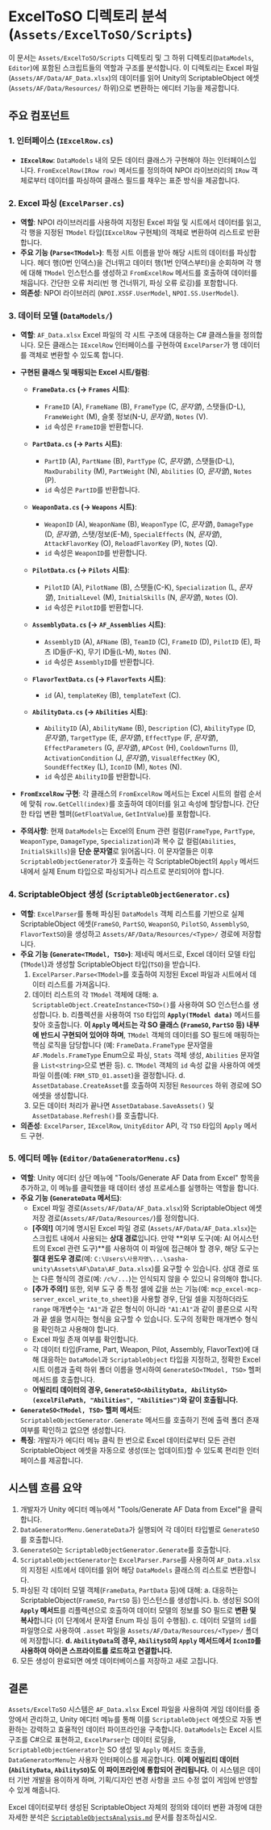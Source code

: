 # ExcelToSO 디렉토리 분석 (`Assets/ExcelToSO/Scripts`)

이 문서는 `Assets/ExcelToSO/Scripts` 디렉토리 및 그 하위 디렉토리(`DataModels`, `Editor`)에 포함된 스크립트들의 역할과 구조를 분석합니다. 이 디렉토리는 Excel 파일(`Assets/AF/Data/AF_Data.xlsx`)의 데이터를 읽어 Unity의 ScriptableObject 에셋(`Assets/AF/Data/Resources/` 하위)으로 변환하는 에디터 기능을 제공합니다.

## 주요 컴포넌트

### 1. 인터페이스 (`IExcelRow.cs`)

-   **`IExcelRow`**: `DataModels` 내의 모든 데이터 클래스가 구현해야 하는 인터페이스입니다. `FromExcelRow(IRow row)` 메서드를 정의하여 NPOI 라이브러리의 `IRow` 객체로부터 데이터를 파싱하여 클래스 필드를 채우는 표준 방식을 제공합니다.

### 2. Excel 파싱 (`ExcelParser.cs`)

-   **역할**: NPOI 라이브러리를 사용하여 지정된 Excel 파일 및 시트에서 데이터를 읽고, 각 행을 지정된 `TModel` 타입(`IExcelRow` 구현체)의 객체로 변환하여 리스트로 반환합니다.
-   **주요 기능 (`Parse<TModel>`)**: 특정 시트 이름을 받아 해당 시트의 데이터를 파싱합니다. 헤더 행(0번 인덱스)을 건너뛰고 데이터 행(1번 인덱스부터)을 순회하며 각 행에 대해 `TModel` 인스턴스를 생성하고 `FromExcelRow` 메서드를 호출하여 데이터를 채웁니다. 간단한 오류 처리(빈 행 건너뛰기, 파싱 오류 로깅)를 포함합니다.
-   **의존성**: NPOI 라이브러리 (`NPOI.XSSF.UserModel`, `NPOI.SS.UserModel`).

### 3. 데이터 모델 (`DataModels/`)

-   **역할**: `AF_Data.xlsx` Excel 파일의 각 시트 구조에 대응하는 C# 클래스들을 정의합니다. 모든 클래스는 `IExcelRow` 인터페이스를 구현하여 `ExcelParser`가 행 데이터를 객체로 변환할 수 있도록 합니다.
-   **구현된 클래스 및 매핑되는 Excel 시트/컬럼**:

    -   **`FrameData.cs` (→ `Frames` 시트)**:
        -   `FrameID` (A), `FrameName` (B), `FrameType` (C, *문자열*), 스탯들(D-L), `FrameWeight` (M), 슬롯 정보(N-U, *문자열*), `Notes` (V).
        -   `id` 속성은 `FrameID`을 반환합니다.
    -   **`PartData.cs` (→ `Parts` 시트)**:
        -   `PartID` (A), `PartName` (B), `PartType` (C, *문자열*), 스탯들(D-L), `MaxDurability` (M), `PartWeight` (N), `Abilities` (O, *문자열*), `Notes` (P).
        -   `id` 속성은 `PartID`를 반환합니다.
    -   **`WeaponData.cs` (→ `Weapons` 시트)**:
        -   `WeaponID` (A), `WeaponName` (B), `WeaponType` (C, *문자열*), `DamageType` (D, *문자열*), 스탯/정보(E-M), `SpecialEffects` (N, *문자열*), `AttackFlavorKey` (O), `ReloadFlavorKey` (P), `Notes` (Q).
        -   `id` 속성은 `WeaponID`를 반환합니다.
    -   **`PilotData.cs` (→ `Pilots` 시트)**:
        -   `PilotID` (A), `PilotName` (B), 스탯들(C-K), `Specialization` (L, *문자열*), `InitialLevel` (M), `InitialSkills` (N, *문자열*), `Notes` (O).
        -   `id` 속성은 `PilotID`를 반환합니다.
    -   **`AssemblyData.cs` (→ `AF_Assemblies` 시트)**:
        -   `AssemblyID` (A), `AFName` (B), `TeamID` (C), `FrameID` (D), `PilotID` (E), 파츠 ID들(F-K), 무기 ID들(L-M), `Notes` (N).
        -   `id` 속성은 `AssemblyID`를 반환합니다.
    -   **`FlavorTextData.cs` (→ `FlavorTexts` 시트)**:
        -   `id` (A), `templateKey` (B), `templateText` (C).

    -   **`AbilityData.cs` (→ `Abilities` 시트)**:
        -   `AbilityID` (A), `AbilityName` (B), `Description` (C), `AbilityType` (D, *문자열*), `TargetType` (E, *문자열*), `EffectType` (F, *문자열*), `EffectParameters` (G, *문자열*), `APCost` (H), `CooldownTurns` (I), `ActivationCondition` (J, *문자열*), `VisualEffectKey` (K), `SoundEffectKey` (L), `IconID` (M), `Notes` (N).
        -   `id` 속성은 `AbilityID`를 반환합니다.

-   **`FromExcelRow` 구현**: 각 클래스의 `FromExcelRow` 메서드는 Excel 시트의 컬럼 순서에 맞춰 `row.GetCell(index)`를 호출하여 데이터를 읽고 속성에 할당합니다. 간단한 타입 변환 헬퍼(`GetFloatValue`, `GetIntValue`)를 포함합니다.
-   **주의사항**: 현재 `DataModels`는 Excel의 Enum 관련 컬럼(`FrameType`, `PartType`, `WeaponType`, `DamageType`, `Specialization`)과 복수 값 컬럼(`Abilities`, `InitialSkills`)을 **단순 문자열**로 읽어옵니다. 이 문자열들은 이후 `ScriptableObjectGenerator`가 호출하는 각 ScriptableObject의 `Apply` 메서드 내에서 실제 Enum 타입으로 파싱되거나 리스트로 분리되어야 합니다.

### 4. ScriptableObject 생성 (`ScriptableObjectGenerator.cs`)

-   **역할**: `ExcelParser`를 통해 파싱된 `DataModels` 객체 리스트를 기반으로 실제 ScriptableObject 에셋(`FrameSO`, `PartSO`, `WeaponSO`, `PilotSO`, `AssemblySO`, `FlavorTextSO`)을 생성하고 `Assets/AF/Data/Resources/<Type>/` 경로에 저장합니다.
-   **주요 기능 (`Generate<TModel, TSO>`)**: 제네릭 메서드로, Excel 데이터 모델 타입(`TModel`)과 생성할 ScriptableObject 타입(`TSO`)을 받습니다.
    1.  `ExcelParser.Parse<TModel>`를 호출하여 지정된 Excel 파일과 시트에서 데이터 리스트를 가져옵니다.
    2.  데이터 리스트의 각 `TModel` 객체에 대해:
        a.  `ScriptableObject.CreateInstance<TSO>()`를 사용하여 SO 인스턴스를 생성합니다.
        b.  리플렉션을 사용하여 `TSO` 타입의 **`Apply(TModel data)`** 메서드를 찾아 호출합니다. **이 `Apply` 메서드는 각 SO 클래스 (`FrameSO`, `PartSO` 등) 내부에 반드시 구현되어 있어야 하며**, `TModel` 객체의 데이터를 SO 필드에 매핑하는 핵심 로직을 담당합니다 (예: `FrameData.FrameType` 문자열을 `AF.Models.FrameType` Enum으로 파싱, `Stats` 객체 생성, `Abilities` 문자열을 `List<string>`으로 변환 등).
        c.  `TModel` 객체의 `id` 속성 값을 사용하여 에셋 파일 이름(예: `FRM_STD_01.asset`)을 결정합니다.
        d.  `AssetDatabase.CreateAsset`를 호출하여 지정된 `Resources` 하위 경로에 SO 에셋을 생성합니다.
    3.  모든 데이터 처리가 끝나면 `AssetDatabase.SaveAssets()` 및 `AssetDatabase.Refresh()`를 호출합니다.
-   **의존성**: `ExcelParser`, `IExcelRow`, `UnityEditor` API, 각 `TSO` 타입의 `Apply` 메서드 구현.

### 5. 에디터 메뉴 (`Editor/DataGeneratorMenu.cs`)

-   **역할**: Unity 에디터 상단 메뉴에 "Tools/Generate AF Data from Excel" 항목을 추가하고, 이 메뉴를 클릭했을 때 데이터 생성 프로세스를 실행하는 역할을 합니다.
-   **주요 기능 (`GenerateData` 메서드)**:
    -   Excel 파일 경로(`Assets/AF/Data/AF_Data.xlsx`)와 ScriptableObject 에셋 저장 경로(`Assets/AF/Data/Resources/`)를 정의합니다.
    -   **[주의!]** 여기에 명시된 Excel 파일 경로 (`Assets/AF/Data/AF_Data.xlsx`)는 스크립트 내에서 사용되는 **상대 경로**입니다. 만약 **외부 도구(예: AI 어시스턴트의 Excel 관련 도구)**를 사용하여 이 파일에 접근해야 할 경우, 해당 도구는 **절대 윈도우 경로**(예: `C:\Users\사용자명\...\sasha-unity\Assets\AF\Data\AF_Data.xlsx`)를 요구할 수 있습니다. 상대 경로 또는 다른 형식의 경로(예: `/c%/...`)는 인식되지 않을 수 있으니 유의해야 합니다.
    -   **[추가 주의!]** 또한, 외부 도구 중 특정 셀에 값을 쓰는 기능(예: `mcp_excel-mcp-server_excel_write_to_sheet`)을 사용할 경우, 단일 셀을 지정하더라도 `range` 매개변수는 `"A1"`과 같은 형식이 아니라 `"A1:A1"`과 같이 콜론으로 시작과 끝 셀을 명시하는 형식을 요구할 수 있습니다. 도구의 정확한 매개변수 형식을 확인하고 사용해야 합니다.
    -   Excel 파일 존재 여부를 확인합니다.
    -   각 데이터 타입(Frame, Part, Weapon, Pilot, Assembly, FlavorText)에 대해 대응하는 `DataModel`과 `ScriptableObject` 타입을 지정하고, 정확한 Excel 시트 이름과 출력 하위 폴더 이름을 명시하여 `GenerateSO<TModel, TSO>` 헬퍼 메서드를 호출합니다.
    -   **어빌리티 데이터의 경우, `GenerateSO<AbilityData, AbilitySO>(excelFilePath, "Abilities", "Abilities")`와 같이 호출됩니다.**
-   **`GenerateSO<TModel, TSO>` 헬퍼 메서드**: `ScriptableObjectGenerator.Generate` 메서드를 호출하기 전에 출력 폴더 존재 여부를 확인하고 없으면 생성합니다.
-   **특징**: 개발자가 에디터 메뉴 클릭 한 번으로 Excel 데이터로부터 모든 관련 ScriptableObject 에셋을 자동으로 생성(또는 업데이트)할 수 있도록 편리한 인터페이스를 제공합니다.

## 시스템 흐름 요약

1.  개발자가 Unity 에디터 메뉴에서 "Tools/Generate AF Data from Excel"을 클릭합니다.
2.  `DataGeneratorMenu.GenerateData`가 실행되어 각 데이터 타입별로 `GenerateSO`를 호출합니다.
3.  `GenerateSO`는 `ScriptableObjectGenerator.Generate`를 호출합니다.
4.  `ScriptableObjectGenerator`는 `ExcelParser.Parse`를 사용하여 `AF_Data.xlsx`의 지정된 시트에서 데이터를 읽어 해당 `DataModels` 클래스의 리스트로 변환합니다.
5.  파싱된 각 데이터 모델 객체(`FrameData`, `PartData` 등)에 대해:
    a.  대응하는 ScriptableObject(`FrameSO`, `PartSO` 등) 인스턴스를 생성합니다.
    b.  생성된 SO의 **`Apply` 메서드**를 리플렉션으로 호출하여 데이터 모델의 정보를 SO 필드로 **변환 및 복사**합니다 (이 단계에서 문자열 Enum 파싱 등이 수행됨).
    c.  데이터 모델의 `id`를 파일명으로 사용하여 `.asset` 파일을 `Assets/AF/Data/Resources/<Type>/` 폴더에 저장합니다.
    **d. `AbilityData`의 경우, `AbilitySO`의 `Apply` 메서드에서 `IconID`를 사용하여 아이콘 스프라이트를 로드하고 연결합니다.**
6.  모든 생성이 완료되면 에셋 데이터베이스를 저장하고 새로 고칩니다.

## 결론

`Assets/ExcelToSO` 시스템은 `AF_Data.xlsx` Excel 파일을 사용하여 게임 데이터를 중앙에서 관리하고, Unity 에디터 메뉴를 통해 이를 `ScriptableObject` 에셋으로 자동 변환하는 강력하고 효율적인 데이터 파이프라인을 구축합니다. `DataModels`는 Excel 시트 구조를 C#으로 표현하고, `ExcelParser`는 데이터 로딩을, `ScriptableObjectGenerator`는 SO 생성 및 `Apply` 메서드 호출을, `DataGeneratorMenu`는 사용자 인터페이스를 제공합니다. **이제 어빌리티 데이터(`AbilityData`, `AbilitySO`)도 이 파이프라인에 통합되어 관리됩니다.** 이 시스템은 데이터 기반 개발을 용이하게 하며, 기획/디자인 변경 사항을 코드 수정 없이 게임에 반영할 수 있게 해줍니다.

Excel 데이터로부터 생성된 ScriptableObject 자체의 정의와 데이터 변환 과정에 대한 자세한 분석은 [`ScriptableObjectsAnalysis.md`](./ScriptableObjectsAnalysis.md) 문서를 참조하십시오. 